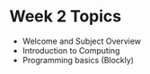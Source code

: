 # Week 2 Topics
* Welcome and Subject Overview
* Introduction to Computing
* Programming basics (Blockly)
